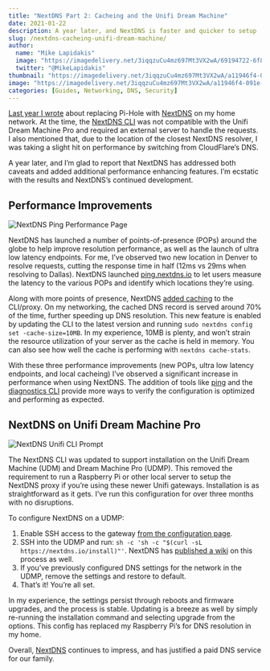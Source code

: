 ```yaml
---
title: "NextDNS Part 2: Cacheing and the Unifi Dream Machine"
date: 2021-01-22
description: A year later, and NextDNS is faster and quicker to setup
slug: /nextdns-cacheing-unifi-dream-machine/
author:
  name: "Mike Lapidakis"
  image: "https://imagedelivery.net/3iqqzuCu4mz697Mt3VX2wA/69194722-6f88-4268-402b-a24f5c3daf00/tiny"
  twitter: "@MikeLapidakis"
thumbnail: "https://imagedelivery.net/3iqqzuCu4mz697Mt3VX2wA/a11946f4-091e-467b-bb19-01b53d558d00/thumbnail"
image: "https://imagedelivery.net/3iqqzuCu4mz697Mt3VX2wA/a11946f4-091e-467b-bb19-01b53d558d00/hero"
categories: [Guides, Networking, DNS, Security]
---
```


[Last year I wrote](/replacing-pi-hole-with-nextdns/) about replacing Pi-Hole with [NextDNS](https://nextdns.io/?from=vysg25gu) on my home network. At the time, the [NextDNS CLI](https://github.com/nextdns/nextdns) was not compatible with the Unifi Dream Machine Pro and required an external server to handle the requests. I also mentioned that, due to the location of the closest NextDNS resolver, I was taking a slight hit on performance by switching from CloudFlare’s DNS.

A year later, and I’m glad to report that NextDNS has addressed both caveats and added additional performance enhancing features. I’m ecstatic with the results and NextDNS’s continued development.

## Performance Improvements

![NextDNS Ping Performance Page](https://imagedelivery.net/3iqqzuCu4mz697Mt3VX2wA/0e4831b3-af04-4c8d-c134-00a23af7d000/post)

NextDNS has launched a number of points-of-presence (POPs) around the globe to help improve resolution performance, as well as the launch of ultra low latency endpoints. For me, I’ve observed two new location in Denver to resolve requests, cutting the response time in half (12ms vs 29ms when resolving to Dallas). NextDNS launched [ping.nextdns.io](https://ping.nextdns.io) to let users measure the latency to the various POPs and identify which locations they’re using.

Along with more points of presence, NextDNS [added caching](https://github.com/nextdns/nextdns/wiki/Cache-Configuration) to the CLI/proxy. On my networking, the cached DNS record is served around 70% of the time, further speeding up DNS resolution. This new feature is enabled by updating the CLI to the latest version and running `sudo nextdns config set -cache-size=10MB`. In my experience, 10MB is plenty, and won’t strain the resource utilization of your server as the cache is held in memory. You can also see how well the cache is performing with `nextdns cache-stats`.

With these three performance improvements (new POPs, ultra low latency endpoints, and local cacheing) I’ve observed a significant increase in performance when using NextDNS. The addition of tools like [ping](https://pinig.nextdns.io) and the [diagnostics CLI](https://help.nextdns.io/t/y4hmvcx/report-network-latency-issue) provide more ways to verify the configuration is optimized and performing as expected.

## NextDNS on Unifi Dream Machine Pro

![NextDNS Unifi CLI Prompt](https://imagedelivery.net/3iqqzuCu4mz697Mt3VX2wA/e5f07cfe-5552-4680-3c87-d2029006ce00/post)

The NextDNS CLI was updated to support installation on the Unifi Dream Machine (UDM) and Dream Machine Pro (UDMP). This removed the requirement to run a Raspberry Pi or other local server to setup the NextDNS proxy if you’re using these newer Unifi gateways. Installation is as straightforward as it gets. I’ve run this configuration for over three months with no disruptions.

To configure NextDNS on a UDMP:

1. Enable SSH access to the gateway [from the configuration page](https://help.ui.com/hc/en-us/articles/360049612874-UniFi-UDM-How-to-Login-to-the-Dream-Machine-using-SSH).
2. SSH into the UDMP and run: `sh -c 'sh -c "$(curl -sL https://nextdns.io/install)"'`. NextDNS has [published a wiki](https://github.com/nextdns/nextdns/wiki/UnifiOS) on this process as well.
3. If you’ve previously configured DNS settings for the network in the UDMP, remove the settings and restore to default.
4. That’s it! You’re all set.

In my experience, the settings persist through reboots and firmware upgrades, and the process is stable. Updating is a breeze as well by simply re-running the installation command and selecting upgrade from the options. This config has replaced my Raspberry Pi’s for DNS resolution in my home.

Overall, [NextDNS](https://nextdns.io/?from=vysg25gu) continues to impress, and has justified a paid DNS service for our family.
